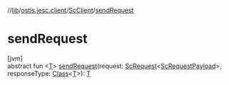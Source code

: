 //[lib](../../../index.md)/[ostis.jesc.client](../index.md)/[ScClient](index.md)/[sendRequest](send-request.md)

# sendRequest

[jvm]\
abstract fun &lt;[T](send-request.md)&gt; [sendRequest](send-request.md)(request: [ScRequest](../../ostis.jesc.client.model.request/-sc-request/index.md)&lt;[ScRequestPayload](../../ostis.jesc.client.model.request.payload/-sc-request-payload/index.md)&gt;, responseType: [Class](https://docs.oracle.com/javase/8/docs/api/java/lang/Class.html)&lt;[T](send-request.md)&gt;): [T](send-request.md)
